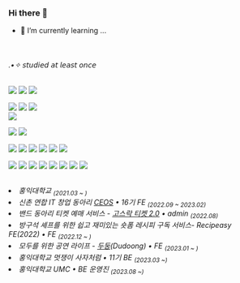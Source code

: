 ### Hi there 👋

- 🌱 I’m currently learning ...
 <br/>
 
<h6>.•✧ 𝘴𝘵𝘶𝘥𝘪𝘦𝘥 𝘢𝘵 𝘭𝘦𝘢𝘴𝘵 𝘰𝘯𝘤𝘦</h6>
<img src="https://img.shields.io/badge/Python-3776AB?style=flat-square&logo=python&logoColor=white"></a>
<img src="https://img.shields.io/badge/Express-000000?style=flat-square&logo=express&logoColor=white"></a>
<img src="https://img.shields.io/badge/Node.js-339933?style=flat-square&logo=node.js&logoColor=black"></a>

<img src="https://img.shields.io/badge/Typescript-3178C6?style=flat-square&logo=typescript&logoColor=white"></a>
<img src="https://img.shields.io/badge/React-61DAFB?style=flat-square&logo=react&logoColor=white"></a>
<img src="https://img.shields.io/badge/Next.js-000000?style=flat-square&logo=next.js&logoColor=white"></a>
<br/>
<img src="https://img.shields.io/badge/Javascript-F7DF1E?style=flat-square&logo=javascript&logoColor=white"></a>

<img src="https://img.shields.io/badge/Html-E34F26?style=flat-square&logo=html&logoColor=white"></a>
<img src="https://img.shields.io/badge/Css-1572B6?style=flat-square&logo=css&logoColor=white"></a>

<img src="https://img.shields.io/badge/C++-00599C?style=flat-square&logo=c++&logoColor=white"></a>
<img src="https://img.shields.io/badge/C-A8B9CC?style=flat-square&logo=c&logoColor=white"></a>
<img src="https://img.shields.io/badge/Java-007396?style=flat-square&logo=Java&logoColor=white"/></a>
<img src="https://img.shields.io/badge/Spring-6DB33F?style=flat-square&logo=Spring&logoColor=white"/></a>
<img src="https://img.shields.io/badge/Aws-232F3E?style=flat-square&logo=Aws&logoColor=white"/></a>
<img src="https://img.shields.io/badge/Docker-2496ED?style=flat-square&logo=Docker&logoColor=white"/></a>

<img src="https://img.shields.io/badge/Vercel-000000?style=flat-square&logo=Vercel&logoColor=white"/>
<img src="https://img.shields.io/badge/Ubuntu-E95420?style=flat-square&logo=Ubuntu&logoColor=white"/>
<img src="https://img.shields.io/badge/styled components-DB7093?style=flat-square&logo=styled-components&logoColor=white"/>
<img src="https://img.shields.io/badge/Storybook-FF4785?style=flat-square&logo=Storybook&logoColor=white"/>
<img src="https://img.shields.io/badge/PyCharm-000000?style=flat-square&logo=PyCharm&logoColor=white"/>
<img src="https://img.shields.io/badge/Postman-FF6C37?style=flat-square&logo=Postman&logoColor=white"/>
<img src="https://img.shields.io/badge/Linux-FCC624?style=flat-square&logo=linux&logoColor=black"/>
<img src="https://img.shields.io/badge/django-092E20?style=flat-square&logo=django&logoColor=white"/>






<h2></h2>
 
<h6 align=left>
<li>홍익대학교 <sub>(2021.03 ~ )</sub></li>
<li>신촌 연합 IT 창업 동아리 <a href="https://github.com/CEOS-Developers">CEOS</a> • 16기 FE <sub>(2022.09 ~ 2023.02)</sub></li>
<li>밴드 동아리 티켓 예매 서비스 - <a href="https://github.com/Gosrock/Ticket-Admin-22nd">고스락 티켓 2.0</a> • admin <sub> (2022.08)</sub></li>
<li>방구석 셰프를 위한 쉽고 재미있는 숏폼 레시피 구독 서비스- Recipeasy FE(2022) • FE <sub>(2022.12 ~ )</sub></li>
<li>모두를 위한 공연 라이프 - <a href="https://github.com/Gosrock/DuDoong-Front">두둥</a>(Dudoong) • FE <sub>(2023.01 ~ )</sub></li>
<li>홍익대학교 멋쟁이 사자처럼 • 11기 BE <sub>(2023.03 ~)</sub></li>
 <li>홍익대학교 UMC • BE 운영진 <sub>(2023.08 ~)</sub></li>
</h6>


<h2></h2>
  



<!--
**AlmondBreez3/AlmondBreez3** is a ✨ _special_ ✨ repository because its `README.md` (this file) appears on your GitHub profile.

Here are some ideas to get you started:

- 🔭 I’m currently working on ...

- 👯 I’m looking to collaborate on ...
- 🤔 I’m looking for help with ...
- 💬 Ask me about ...
- 📫 How to reach me: ...
- 😄 Pronouns: ...
- ⚡ Fun fact: ...
-->
